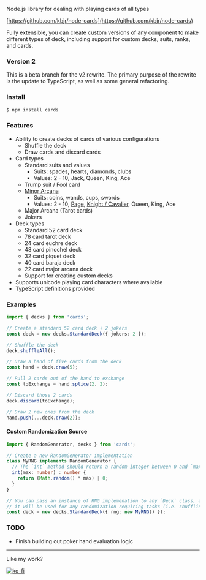
Node.js library for dealing with playing cards of all types

[https://github.com/kbjr/node-cards](https://github.com/kbjr/node-cards)

Fully extensible, you can create custom versions of any component to make different types of deck, including support for custom decks, suits, ranks, and cards.

### Version 2

This is a beta branch for the v2 rewrite. The primary purpose of the rewrite is the update to TypeScript, as well as some general refactoring.

### Install

```bash
$ npm install cards
```

### Features

- Ability to create decks of cards of various configurations
  - Shuffle the deck
  - Draw cards and discard cards
- Card types
  - Standard suits and values
    - Suits: spades, hearts, diamonds, clubs
    - Values: 2 - 10, Jack, Queen, King, Ace
  - Trump suit / Fool card
  - [Minor Arcana][1]
    - Suits: coins, wands, cups, swords
    - Values: 2 - 10, [Page](https://en.wikipedia.org/wiki/Page_of_Wands), [Knight / Cavalier][2], Queen, King, Ace
  - Major Arcana (Tarot cards)
  - Jokers
- Deck types
  - Standard 52 card deck
  - 78 card tarot deck
  - 24 card euchre deck
  - 48 card pinochel deck
  - 32 card piquet deck
  - 40 card baraja deck
  - 22 card major arcana deck
  - Support for creating custom decks
- Supports unicode playing card characters where available
- TypeScript definitions provided

### Examples

```typescript
import { decks } from 'cards';

// Create a standard 52 card deck + 2 jokers
const deck = new decks.StandardDeck({ jokers: 2 });

// Shuffle the deck
deck.shuffleAll();

// Draw a hand of five cards from the deck
const hand = deck.draw(5);

// Pull 2 cards out of the hand to exchange
const toExchange = hand.splice(2, 2);

// Discard those 2 cards
deck.discard(toExchange);

// Draw 2 new ones from the deck
hand.push(...deck.draw(2));
```

#### Custom Randomization Source

```typescript
import { RandomGenerator, decks } from 'cards';

// Create a new RandomGenerator implementation
class MyRNG implements RandomGenerator {
  // The `int` method should return a random integer between 0 and `max`
  int(max: number) : number {
    return (Math.random() * max) | 0;
  }
}

// You can pass an instance of RNG implemenation to any `Deck` class, and
// it will be used for any randomization requiring tasks (i.e. shuffling)
const deck = new decks.StandardDeck({ rng: new MyRNG() });
```

### TODO

- Finish building out poker hand evaluation logic

[1]: https://en.wikipedia.org/wiki/Minor_Arcana
[2]: https://en.wikipedia.org/wiki/Knight_(playing_card)

---

Like my work?

[![ko-fi](https://www.ko-fi.com/img/donate_sm.png)](https://ko-fi.com/U7U8MIC8)
